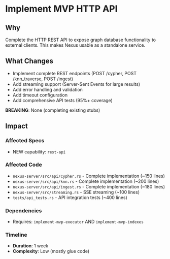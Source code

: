 # Implement MVP HTTP API

## Why

Complete the HTTP REST API to expose graph database functionality to external clients. This makes Nexus usable as a standalone service.

## What Changes

- Implement complete REST endpoints (POST /cypher, POST /knn_traverse, POST /ingest)
- Add streaming support (Server-Sent Events for large results)
- Add error handling and validation
- Add timeout configuration
- Add comprehensive API tests (95%+ coverage)

**BREAKING**: None (completing existing stubs)

## Impact

### Affected Specs
- NEW capability: `rest-api`

### Affected Code
- `nexus-server/src/api/cypher.rs` - Complete implementation (~150 lines)
- `nexus-server/src/api/knn.rs` - Complete implementation (~200 lines)
- `nexus-server/src/api/ingest.rs` - Complete implementation (~180 lines)
- `nexus-server/src/streaming.rs` - SSE streaming (~100 lines)
- `tests/api_tests.rs` - API integration tests (~400 lines)

### Dependencies
- Requires: `implement-mvp-executor` AND `implement-mvp-indexes`

### Timeline
- **Duration**: 1 week
- **Complexity**: Low (mostly glue code)

